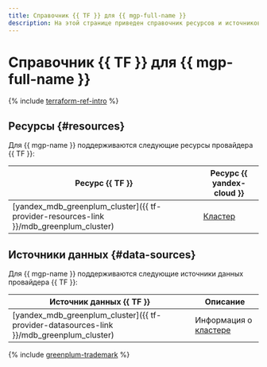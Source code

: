 ```yaml
---
title: Справочник {{ TF }} для {{ mgp-full-name }}
description: На этой странице приведен справочник ресурсов и источников данных провайдера {{ TF }}, которые поддерживаются для сервиса {{ mgp-name }}.
---
```


# Справочник {{ TF }} для {{ mgp-full-name }}

{% include [terraform-ref-intro](../_includes/terraform-ref-intro.md) %}

## Ресурсы {#resources}

Для {{ mgp-name }} поддерживаются следующие ресурсы провайдера {{ TF }}:

| **Ресурс {{ TF }}** | **Ресурс {{ yandex-cloud }}** |
| --- | --- |
| [yandex_mdb_greenplum_cluster]({{ tf-provider-resources-link }}/mdb_greenplum_cluster) | [Кластер](./concepts/index.md) |

## Источники данных {#data-sources}

Для {{ mgp-name }} поддерживаются следующие источники данных провайдера {{ TF }}:

| **Источник данных {{ TF }}** | **Описание** |
| --- | --- |
| [yandex_mdb_greenplum_cluster]({{ tf-provider-datasources-link }}/mdb_greenplum_cluster) | Информация о [кластере](./concepts/index.md) |

{% include [greenplum-trademark](../_includes/mdb/mgp/trademark.md) %}
